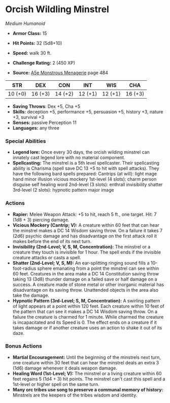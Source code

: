 # Orcish Wildling Minstrel

*Medium* *Humanoid*

- **Armor Class:** 15
- **Hit Points:** 32 (5d8+10)
- **Speed:** walk 30 ft.

- **Challenge Rating:** 2 (450 XP)
- **Source:** [A5e Monstrous Menagerie](https://enpublishingrpg.com/products/level-up-monstrous-menagerie-a5e) page 484

| STR | DEX | CON | INT | WIS | CHA |
| --- | --- | --- | --- | --- | --- |
| 10 (+0) | 16 (+3) | 14 (+2) | 12 (+1) | 12 (+1) | 16 (+3) |

- **Saving Throws**: Dex +5, Cha +5
- **Skills:** deception +5, performance +5, persuasion +5, history +3, nature +3, survival +3
- **Senses:** passive Perception 11
- **Languages:** any three

### Special Abilities

- **Legend lore:** Once every 30 days, the orcish wilding minstrel can innately cast legend lore with no material component.
- **Spellcasting:** The minstrel is a 5th level spellcaster. Their spellcasting ability is Charisma (spell save DC 13
 +5 to hit with spell attacks). They have the following bard spells prepared:
 Cantrips (at will): light
 mage hand
 minor illusion
 vicious mockery
 1st-level (4 slots): charm person
 disguise self
 healing word
 2nd-level (3 slots): enthrall
 invisibility
 shatter
 3rd-level (2 slots): hypnotic pattern
 major image

### Actions

- **Rapier:** Melee Weapon Attack: +5 to hit, reach 5 ft., one target. Hit: 7 (1d8 + 3) piercing damage.
- **Vicious Mockery (Cantrip; V):** A creature within 60 feet that can hear the minstrel makes a DC 14 Wisdom saving throw. On a failure  it takes 7 (2d6) psychic damage and has disadvantage on the first attack roll it makes before the end of its next turn.
- **Invisibility (2nd-Level; V, S, M, Concentration):** The minstrel or a creature they touch is invisible for 1 hour. The spell ends if the invisible creature attacks or casts a spell.
- **Shatter (2nd-Level; V, S, M):** An ear-splitting ringing sound fills a 10-foot-radius sphere emanating from a point the minstrel can see within 60 feet. Creatures in the area make a DC 14 Constitution saving throw  taking 13 (3d8) thunder damage on a failed save or half damage on a success. A creature made of stone  metal  or other inorganic material has disadvantage on its saving throw. Unattended objects in the area also take the damage.
- **Hypnotic Pattern (3rd-Level; S, M, Concentration):** A swirling pattern of light appears at a point within 120 feet. Each creature within 10 feet of the pattern that can see it makes a DC 14 Wisdom saving throw. On a failure  the creature is charmed for 1 minute. While charmed  the creature is incapacitated and its Speed is 0. The effect ends on a creature if it takes damage or if another creature uses an action to shake it out of its daze.

### Bonus Actions

- **Martial Encouragement:** Until the beginning of the minstrels next turn, one creature within 30 feet that can hear the minstrel deals an extra 3 (1d6) damage whenever it deals weapon damage.
- **Healing Word (1st-Level; V):** The minstrel or a living creature within 60 feet regains 5 (1d4 + 3) hit points. The minstrel can't cast this spell and a 1st-level or higher spell on the same turn.
- **Many orc tribes use song to preserve a communal memory of history:** Minstrels are the keepers of the tribes wisdom and identity.


